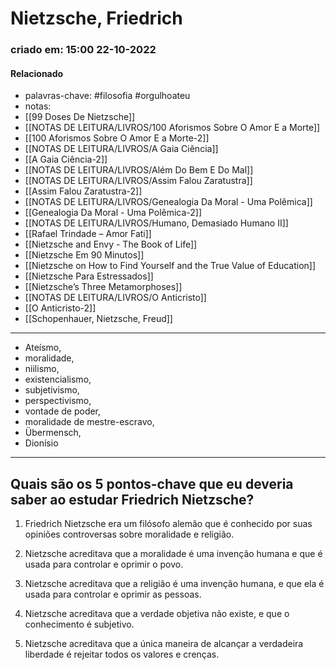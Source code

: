 # Nietzsche, Friedrich
### criado em: 15:00 22-10-2022

#### Relacionado
- palavras-chave: #filosofia #orgulhoateu 
- notas:
- [[99 Doses De Nietzsche]]
- [[NOTAS DE LEITURA/LIVROS/100 Aforismos Sobre O Amor E a Morte]]
- [[100 Aforismos Sobre O Amor E a Morte-2]]
- [[NOTAS DE LEITURA/LIVROS/A Gaia Ciência]]
- [[A Gaia Ciência-2]]
- [[NOTAS DE LEITURA/LIVROS/Além Do Bem E Do Mal]]
- [[NOTAS DE LEITURA/LIVROS/Assim Falou Zaratustra]]
- [[Assim Falou Zaratustra-2]]
- [[NOTAS DE LEITURA/LIVROS/Genealogia Da Moral - Uma Polêmica]]
- [[Genealogia Da Moral - Uma Polêmica-2]]
- [[NOTAS DE LEITURA/LIVROS/Humano, Demasiado Humano II]]
- [[Rafael Trindade – Amor Fati]]
- [[Nietzsche and Envy - The Book of Life]]
- [[Nietzsche Em 90 Minutos]]
- [[Nietzsche on How to Find Yourself and the True Value of Education]]
- [[Nietzsche Para Estressados]]
- [[Nietzsche’s Three Metamorphoses]]
- [[NOTAS DE LEITURA/LIVROS/O Anticristo]]
- [[O Anticristo-2]]
- [[Schopenhauer, Nietzsche, Freud]]

---
- Ateísmo, 
- moralidade, 
- niilismo, 
- existencialismo, 
- subjetivismo, 
- perspectivismo, 
- vontade de poder, 
- moralidade de mestre-escravo, 
- Übermensch, 
- Dionísio

---
## Quais são os 5 pontos-chave que eu deveria saber ao estudar Friedrich Nietzsche?

1. Friedrich Nietzsche era um filósofo alemão que é conhecido por suas opiniões controversas sobre moralidade e religião.

2. Nietzsche acreditava que a moralidade é uma invenção humana e que é usada para controlar e oprimir o povo.

3. Nietzsche acreditava que a religião é uma invenção humana, e que ela é usada para controlar e oprimir as pessoas.

4. Nietzsche acreditava que a verdade objetiva não existe, e que o conhecimento é subjetivo.

5. Nietzsche acreditava que a única maneira de alcançar a verdadeira liberdade é rejeitar todos os valores e crenças.
